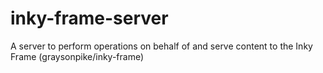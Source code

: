 # inky-frame-server
A server to perform operations on behalf of and serve content to the Inky Frame (graysonpike/inky-frame)
